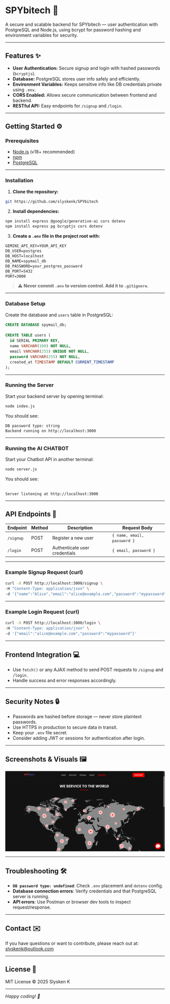 # SPYbitech 🚀

A secure and scalable backend for SPYbitech — user authentication with PostgreSQL and Node.js, using bcrypt for password hashing and environment variables for security.

---

## Features ✨

- **User Authentication:** Secure signup and login with hashed passwords (`bcryptjs`).
- **Database:** PostgreSQL stores user info safely and efficiently.
- **Environment Variables:** Keeps sensitive info like DB credentials private using `.env`.
- **CORS Enabled:** Allows secure communication between frontend and backend.
- **RESTful API:** Easy endpoints for `/signup` and `/login`.

---

## Getting Started ⚙️

### Prerequisites

- [Node.js](https://nodejs.org/) (v18+ recommended)
- [npm](https://www.npmjs.com/get-npm)
- [PostgreSQL](https://www.postgresql.org/download/)

---

### Installation

1. **Clone the repository:**

```bash
git https://github.com/slyskenk/SPYbitech
```

2. **Install dependencies:**

```bash
npm install express @google/generative-ai cors dotenv
npm install express pg bcryptjs cors dotenv
```

3. **Create a `.env` file in the project root with:**

```
GEMINI_API_KEY=YOUR_API_KEY
DB_USER=postgres
DB_HOST=localhost
DB_NAME=spymail_db
DB_PASSWORD=your_postgres_password
DB_PORT=5432
PORT=3000
```

> ⚠️ **Never commit `.env` to version control. Add it to `.gitignore`.**

---

### Database Setup

Create the database and `users` table in PostgreSQL:

```sql
CREATE DATABASE spymail_db;

CREATE TABLE users (
  id SERIAL PRIMARY KEY,
  name VARCHAR(100) NOT NULL,
  email VARCHAR(255) UNIQUE NOT NULL,
  password VARCHAR(255) NOT NULL,
  created_at TIMESTAMP DEFAULT CURRENT_TIMESTAMP
);
```

---

### Running the Server

Start your backend server by opening terminal:

```bash
node index.js
```

You should see:

```
DB password type: string
Backend running on http://localhost:3000
```

---

### Running the AI CHATBOT

Start your Chatbot API in another terminal:

```bash
node server.js
```

You should see:

```

Server listening at http://localhost:3000
```

---

## API Endpoints 📡

| Endpoint  | Method | Description                  | Request Body                            |
|-----------|--------|------------------------------|----------------------------------------|
| `/signup` | POST   | Register a new user          | `{ name, email, password }`            |
| `/login`  | POST   | Authenticate user credentials | `{ email, password }`                   |

---

### Example Signup Request (curl)

```bash
curl -X POST http://localhost:3000/signup \
-H "Content-Type: application/json" \
-d '{"name":"Alice","email":"alice@example.com","password":"mypassword"}'
```

---

### Example Login Request (curl)

```bash
curl -X POST http://localhost:3000/login \
-H "Content-Type: application/json" \
-d '{"email":"alice@example.com","password":"mypassword"}'
```

---

## Frontend Integration 💻

- Use `fetch()` or any AJAX method to send POST requests to `/signup` and `/login`.
- Handle success and error responses accordingly.

---

## Security Notes 🔒

- Passwords are hashed before storage — never store plaintext passwords.
- Use HTTPS in production to secure data in transit.
- Keep your `.env` file secret.
- Consider adding JWT or sessions for authentication after login.

---

## Screenshots & Visuals 🖼️

![UI Form Screenshot](screenshots/image.png)


---

## Troubleshooting 🛠️

- **`DB password type: undefined`**: Check `.env` placement and `dotenv` config.
- **Database connection errors**: Verify credentials and that PostgreSQL server is running.
- **API errors**: Use Postman or browser dev tools to inspect request/response.

---

## Contact ✉️

If you have questions or want to contribute, please reach out at: slyskenk@outlook.com

---

## License 📄

MIT License © 2025 Slysken K

---

*Happy coding! 🚀*

